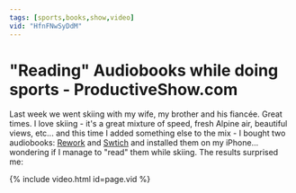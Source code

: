 ```yaml
---
tags: [sports,books,show,video]
vid: "HfnFNwSyDdM"
---
```


# "Reading" Audiobooks while doing sports - ProductiveShow.com

Last week we went skiing with my wife, my brother and his fiancée. Great times. I love skiing - it's a great mixture of speed, fresh Alpine air, beautiful views, etc... and this time I added something else to the mix - I bought two audiobooks: [Rework](http://michaelnozbe.com/review-of-37signals-cookbook-called-rework-ge) and [Swtich](http://www.amazon.com/Switch-Change-Things-When-Hard/dp/0385528752) and installed them on my iPhone... wondering if I manage to "read" them while skiing. The results surprised me:

{% include video.html id=page.vid %}


[n]: https://michael.gratis/nozbe